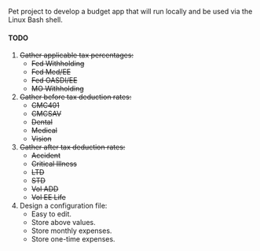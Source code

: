 Pet project to develop a budget app that will run locally and be used via the Linux Bash shell.

#### TODO
1. ~~Gather applicable tax percentages:~~
	* ~~Fed Withholding~~
	* ~~Fed Med/EE~~
	* ~~Fed OASDI/EE~~
	* ~~MO Withholding~~
2. ~~Gather before tax deduction rates:~~
	* ~~CMC401~~
	* ~~CMCSAV~~
	* ~~Dental~~
	* ~~Medical~~
	* ~~Vision~~
3. ~~Gather after tax deduction rates:~~
	* ~~Accident~~
	* ~~Critical Illness~~
	* ~~LTD~~
	* ~~STD~~
	* ~~Vol ADD~~
	* ~~Vol EE Life~~
4. Design a configuration file:
	* Easy to edit.
	* Store above values.
	* Store monthly expenses.
	* Store one-time expenses.
